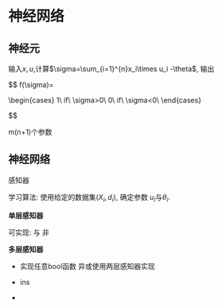 # 神经网络

## 神经元

输入$x,u$,计算$\sigma=\sum_{i=1}^{n}x_i\times u_i -\theta$, 输出

$$
f(\sigma)=

\begin{cases}
1\ if\ \sigma>0\\
0\ if\ \sigma<0\\
\end{cases}

$$

m(n+1)个参数

## 神经网络

感知器

学习算法: 使用给定的数据集$(X_i,d_i)$, 确定参数 $u_i$与$\theta_i$.





**单层感知器**

可实现: 与 非

**多层感知器**

- 实现任意bool函数
  异或使用两层感知器实现

- ins

- 
